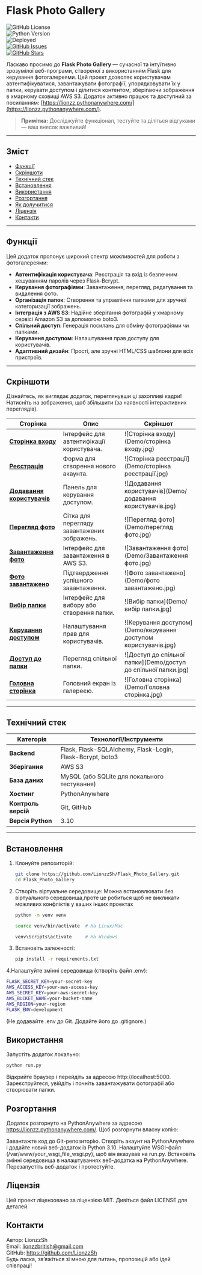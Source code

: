 # Flask Photo Gallery

![GitHub License](https://img.shields.io/github/license/LionzzSh/Flask_Photo_Gallery)  
![Python Version](https://img.shields.io/badge/Python-3.10-blue)  
![Deployed](https://img.shields.io/website?down_color=red&down_message=Down&up_color=green&up_message=Up&url=https%3A%2F%2Flionzz.pythonanywhere.com%2F)  
[![GitHub Issues](https://img.shields.io/github/issues/LionzzSh/Flask_Photo_Gallery)](https://github.com/LionzzSh/Flask_Photo_Gallery/issues)  
[![GitHub Stars](https://img.shields.io/github/stars/LionzzSh/Flask_Photo_Gallery)](https://github.com/LionzzSh/Flask_Photo_Gallery/stargazers)

Ласкаво просимо до **Flask Photo Gallery** — сучасної та інтуїтивно зрозумілої веб-програми, створеної з використанням Flask для керування фотогалереями. Цей проект дозволяє користувачам автентифікуватися, завантажувати фотографії, упорядковувати їх у папки, керувати доступом і ділитися контентом, зберігаючи зображення в хмарному сховищі AWS S3. Додаток активно працює та доступний за посиланням: [https://lionzz.pythonanywhere.com/](https://lionzz.pythonanywhere.com/).

> **Примітка:** Досліджуйте функціонал, тестуйте та діліться відгуками — ваш внесок важливий!

---

## Зміст
- [Функції](#функції)
- [Скріншоти](#скріншоти)
- [Технічний стек](#технічний-стек)
- [Встановлення](#встановлення)
- [Використання](#використання)
- [Розгортання](#розгортання)
- [Як долучитися](#як-долучитися)
- [Ліцензія](#ліцензія)
- [Контакти](#контакти)

---

## Функції
Цей додаток пропонує широкий спектр можливостей для роботи з фотогалереями:

- **Автентифікація користувача**: Реєстрація та вхід із безпечним хешуванням паролів через Flask-Bcrypt.
- **Керування фотографіями**: Завантаження, перегляд, редагування та видалення фото.
- **Організація папок**: Створення та управління папками для зручної категоризації зображень.
- **Інтеграція з AWS S3**: Надійне зберігання фотографій у хмарному сервісі Amazon S3 за допомогою boto3.
- **Спільний доступ**: Генерація посилань для обміну фотографіями чи папками.
- **Керування доступом**: Налаштування прав доступу для користувачів.
- **Адаптивний дизайн**: Прості, але зручні HTML/CSS шаблони для всіх пристроїв.

---

## Скріншоти
Дізнайтесь, як виглядає додаток, переглянувши ці захопливі кадри! Натисніть на зображення, щоб збільшити (за наявності інтерактивних переглядів).

| Сторінка                  | Опис                                      | Скріншот                                      |
|---------------------------|-------------------------------------------|-----------------------------------------------|
| **[Сторінка входу](#)**   | Інтерфейс для автентифікації користувача. | ![Сторінка входу](Demo/сторінка входу.jpg)    |
| **[Реєстрація](#)**       | Форма для створення нового акаунта.       | ![Сторінка реєстрації](Demo/сторінка реєстрації.jpg) |
| **[Додавання користувачів](#)** | Панель для керування доступом.         | ![Додавання користувачів](Demo/додавання користувачів.jpg) |
| **[Перегляд фото](#)**    | Сітка для перегляду завантажених зображень.| ![Перегляд фото](Demo/перегляд фото.jpg)      |
| **[Завантаження фото](#)**| Інтерфейс для завантаження в AWS S3.      | ![Завантаження фото](Demo/Завантаження фото.jpg) |
| **[Фото завантажено](#)** | Підтвердження успішного завантаження.     | ![Фото завантажено](Demo/фото завантажено.jpg) |
| **[Вибір папки](#)**      | Інтерфейс для вибору або створення папки. | ![Вибір папки](Demo/вибір папки.jpg)          |
| **[Керування доступом](#)** | Налаштування прав для користувачів.    | ![Керування доступом](Demo/керування доступом користувачів.jpg) |
| **[Доступ до папки](#)**  | Перегляд спільної папки.                  | ![Доступ до спільної папки](Demo/доступ до спільної папки.jpg) |
| **[Головна сторінка](#)** | Головний екран із галереєю.               | ![Головна сторінка](Demo/Головна сторінка.jpg) |

---

## Технічний стек
| Категорія      | Технології/Інструменти                  |
|-----------------|-----------------------------------------|
| **Backend**     | Flask, Flask-SQLAlchemy, Flask-Login, Flask-Bcrypt, boto3 |
| **Зберігання**  | AWS S3                                  |
| **База даних**  | MySQL (або SQLite для локального тестування) |
| **Хостинг**     | PythonAnywhere                          |
| **Контроль версій** | Git, GitHub                       |
| **Версія Python** | 3.10                                    |

---

## Встановлення
1. Клонуйте репозиторій:
   ```bash
   git clone https://github.com/LionzzSh/Flask_Photo_Gallery.git
   cd Flask_Photo_Gallery
     ```
2. Створіть віртуальне середовище:
Можна встановлювати без віртуального середовища,проте це робиться щоб не викликати можливих конфліктів у ваших інших проектах
   ```bash
   python -m venv venv
   
   source venv/bin/activate  # На Linux/Mac
   
   venv\Scripts\activate     # На Windows
     ```

3. Встановіть залежності:
   ```bash
   pip install -r requirements.txt
     ```

4.Налаштуйте змінні середовища (створіть файл .env):
   ```bash
   FLASK_SECRET_KEY=your-secret-key
   AWS_ACCESS_KEY=your-aws-access-key
   AWS_SECRET_KEY=your-aws-secret-key
   AWS_BUCKET_NAME=your-bucket-name
   AWS_REGION=your-region
   FLASK_ENV=development
   ```
(Не додавайте .env до Git. Додайте його до .gitignore.)

## Використання
Запустіть додаток локально:
   ```bash
   python run.py
   ```
Відкрийте браузер і перейдіть за адресою http://localhost:5000.
Зареєструйтеся, увійдіть і почніть завантажувати фотографії або створювати папки.

## Розгортання
Додаток розгорнуто на PythonAnywhere за адресою https://lionzz.pythonanywhere.com/. Щоб розгорнути власну копію:

Завантажте код до Git-репозиторію.
Створіть акаунт на PythonAnywhere і додайте новий веб-додаток із Python 3.10.
Налаштуйте WSGI-файл (/var/www/your_wsgi_file_wsgi.py), щоб він вказував на run.py.
Встановіть змінні середовища в налаштуваннях веб-додатка на PythonAnywhere.
Перезапустіть веб-додаток і протестуйте.

## Ліцензія 
Цей проект ліцензовано за ліцензією MIT. Дивіться файл LICENSE для деталей.

## Контакти
Автор: LionzzSh
<br>
Email: lionzzbritish@gmail.com
<br>
GitHub: https://github.com/LionzzSh
<br>
Будь ласка, зв’яжіться зі мною для питань, пропозицій або ідей співпраці!
